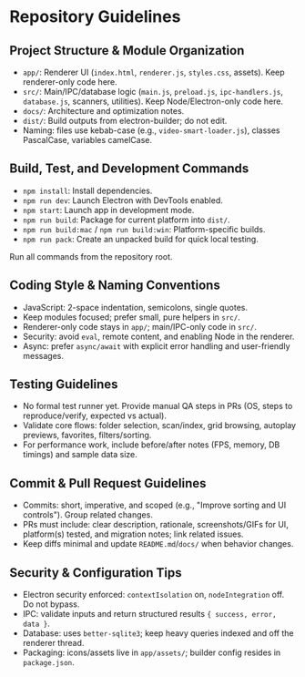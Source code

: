 # Repository Guidelines

## Project Structure & Module Organization

- `app/`: Renderer UI (`index.html`, `renderer.js`, `styles.css`, assets). Keep renderer-only code here.
- `src/`: Main/IPC/database logic (`main.js`, `preload.js`, `ipc-handlers.js`, `database.js`, scanners, utilities). Keep Node/Electron-only code here.
- `docs/`: Architecture and optimization notes.
- `dist/`: Build outputs from electron-builder; do not edit.
- Naming: files use kebab-case (e.g., `video-smart-loader.js`), classes PascalCase, variables camelCase.

## Build, Test, and Development Commands

- `npm install`: Install dependencies.
- `npm run dev`: Launch Electron with DevTools enabled.
- `npm start`: Launch app in development mode.
- `npm run build`: Package for current platform into `dist/`.
- `npm run build:mac` / `npm run build:win`: Platform-specific builds.
- `npm run pack`: Create an unpacked build for quick local testing.

Run all commands from the repository root.

## Coding Style & Naming Conventions

- JavaScript: 2-space indentation, semicolons, single quotes.
- Keep modules focused; prefer small, pure helpers in `src/`.
- Renderer-only code stays in `app/`; main/IPC-only code in `src/`.
- Security: avoid `eval`, remote content, and enabling Node in the renderer.
- Async: prefer `async/await` with explicit error handling and user-friendly messages.

## Testing Guidelines

- No formal test runner yet. Provide manual QA steps in PRs (OS, steps to reproduce/verify, expected vs actual).
- Validate core flows: folder selection, scan/index, grid browsing, autoplay previews, favorites, filters/sorting.
- For performance work, include before/after notes (FPS, memory, DB timings) and sample data size.

## Commit & Pull Request Guidelines

- Commits: short, imperative, and scoped (e.g., "Improve sorting and UI controls"). Group related changes.
- PRs must include: clear description, rationale, screenshots/GIFs for UI, platform(s) tested, and migration notes; link related issues.
- Keep diffs minimal and update `README.md`/`docs/` when behavior changes.

## Security & Configuration Tips

- Electron security enforced: `contextIsolation` on, `nodeIntegration` off. Do not bypass.
- IPC: validate inputs and return structured results `{ success, error, data }`.
- Database: uses `better-sqlite3`; keep heavy queries indexed and off the renderer thread.
- Packaging: icons/assets live in `app/assets/`; builder config resides in `package.json`.
